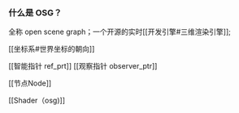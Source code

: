 ### 什么是 OSG？
全称 open scene graph；一个开源的实时[[开发引擎#三维渲染引擎]];

[[坐标系#世界坐标的朝向]]

[[智能指针 ref_prt]]
[[观察指针 observer_ptr]]


[[节点Node]]

[[Shader（osg)]]
